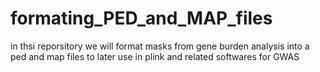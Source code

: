# formating_PED_and_MAP_files
in thsi reporsitory we will format masks from gene burden analysis into a ped and map files to later use in plink and related softwares for GWAS
